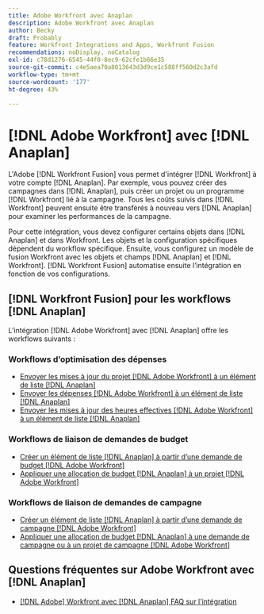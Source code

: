 ```yaml
---
title: Adobe Workfront avec Anaplan
description: Adobe Workfront avec Anaplan
author: Becky
draft: Probably
feature: Workfront Integrations and Apps, Workfront Fusion
recommendations: noDisplay, noCatalog
exl-id: c78d1276-6545-44f0-8ec9-62cfe1b66e35
source-git-commit: c4e5aea70a8013643d3d9ce1c588ff560d2c3afd
workflow-type: tm+mt
source-wordcount: '177'
ht-degree: 43%

---
```


# [!DNL Adobe Workfront] avec [!DNL Anaplan]

L&#39;Adobe [!DNL Workfront Fusion] vous permet d&#39;intégrer [!DNL Workfront] à votre compte [!DNL Anaplan]. Par exemple, vous pouvez créer des campagnes dans [!DNL Anaplan], puis créer un projet ou un programme [!DNL Workfront] lié à la campagne. Tous les coûts suivis dans [!DNL Workfront] peuvent ensuite être transférés à nouveau vers [!DNL Anaplan] pour examiner les performances de la campagne.

Pour cette intégration, vous devez configurer certains objets dans [!DNL Anaplan] et dans Workfront. Les objets et la configuration spécifiques dépendent du workflow spécifique. Ensuite, vous configurez un modèle de fusion Workfront avec les objets et champs [!DNL Anaplan] et [!DNL Workfront]. [!DNL Workfront Fusion] automatise ensuite l’intégration en fonction de vos configurations.

## [!DNL Workfront Fusion] pour les workflows [!DNL Anaplan]

L’intégration [!DNL Adobe Workfront] avec [!DNL Anaplan] offre les workflows suivants :

### Workflows d’optimisation des dépenses

* [Envoyer les mises à jour du projet  [!DNL Adobe Workfront]  à un élément de liste  [!DNL Anaplan] ](../../workfront-integrations-and-apps/adobe-workfront-with-anaplan/send-workfront-project-updates-to-anaplan-list-item.md)
* [Envoyer les dépenses  [!DNL Adobe Workfront]  à un élément de liste  [!DNL Anaplan] ](../../workfront-integrations-and-apps/adobe-workfront-with-anaplan/send-workfront-project-expenses-to-anaplan-list-item.md)
* [Envoyer les mises à jour des heures effectives  [!DNL Adobe Workfront]  à un élément de liste  [!DNL Anaplan] ](../../workfront-integrations-and-apps/adobe-workfront-with-anaplan/send-workfront-project-actual-hours-updates-to-anaplan-list-item.md)

### Workflows de liaison de demandes de budget

* [Créer un élément de liste  [!DNL Anaplan]  à partir d’une demande de budget  [!DNL Adobe Workfront] ](../../workfront-integrations-and-apps/adobe-workfront-with-anaplan/create-an-anaplan-list-item-from-a-workfront-budget-request.md)
* [Appliquer une allocation de budget  [!DNL Anaplan]  à un projet  [!DNL Adobe Workfront] ](../../workfront-integrations-and-apps/adobe-workfront-with-anaplan/apply-anaplan-budget-allocation-to-workfront-projects.md)

### Workflows de liaison de demandes de campagne

* [Créer un élément de liste  [!DNL Anaplan]  à partir d’une demande de campagne  [!DNL Adobe Workfront] ](../../workfront-integrations-and-apps/adobe-workfront-with-anaplan/create-an-anaplan-list-item-from-a-workfront-campaign-request.md)
* [Appliquer une allocation de budget  [!DNL Anaplan]  à une demande de campagne ou à un projet de campagne  [!DNL Adobe Workfront] ](../../workfront-integrations-and-apps/adobe-workfront-with-anaplan/apply-anaplan-budget-allocation-to-workfront-campaign-requests-and-projects.md)

## Questions fréquentes sur Adobe Workfront avec [!DNL Anaplan]

* [[!DNL Adobe] Workfront avec  [!DNL Anaplan] FAQ sur l’intégration](../../workfront-integrations-and-apps/adobe-workfront-with-anaplan/anaplan-integration-faq.md)
